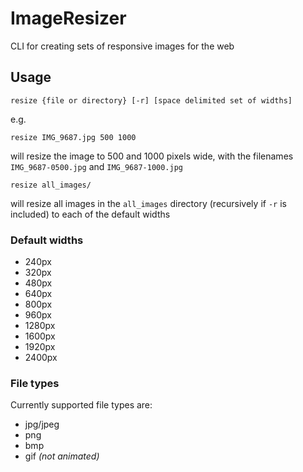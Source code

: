 # ImageResizer

CLI for creating sets of responsive images for the web

## Usage

    resize {file or directory} [-r] [space delimited set of widths]

e.g.

    resize IMG_9687.jpg 500 1000

will resize the image to 500 and 1000 pixels wide, with the filenames `IMG_9687-0500.jpg` and `IMG_9687-1000.jpg`

    resize all_images/

will resize all images in the `all_images` directory (recursively if `-r` is included) to each of the default widths

### Default widths

- 240px
- 320px
- 480px
- 640px
- 800px
- 960px
- 1280px
- 1600px
- 1920px
- 2400px

### File types

Currently supported file types are:

- jpg/jpeg
- png
- bmp
- gif _(not animated)_
